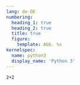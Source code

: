 ```yaml
---
lang: de-DE
numbering:
  heading_1: true
  heading_2: true
  title: true
  figure:
    template: Abb. %s
kernelspec:
  name: python3
  display_name: 'Python 3'
---
```


```{code-cell}
2+2
```